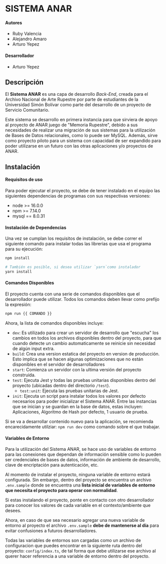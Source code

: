 # SISTEMA ANAR
#### Autores
- Ruby Valencia
- Alejandro Amaro
- Arturo Yepez

#### Desarrollador
- Arturo Yepez

## Descripción
El **Sistema ANAR** es una capa de desarrollo *Back-End*, creada para el Archivo Nacional de Arte Rupestre por parte de estudiantes de la Universidad Simón Bolívar como parte del desarrollo de un proyecto de Servicio Comunitario.

Este sistema se desarrollo en primera instancia para que sirviera de apoyo al proyecto de ANAR juego de "Memoria Rupestre", debido a sus necesidades de realizar una migración de sus sistemas para la utilización de Bases de Datos relacionales, como lo puede ser MySQL. Además, sirve como proyecto piloto para un sistema con capacidad de ser expandido para poder utilizarse en un futuro con las otras aplicaciones y/o proyectos de ANAR.

## Instalación

#### Requisitos de uso
Para poder ejecutar el proyecto, se debe de tener instalado en el equipo las siguientes dependencias de programas con sus respectivas versiones:
* node >= 16.0.0
* npm >= 7.14.0
* mysql == 8.0.31

#### Instalación de Dependencias
Una vez se cumplan los requisitos de instalación, se debe correr el siguiente comando para instalar todas las librerias que usa el programa para su ejecución:
```bash
npm install

# También es posible, si desea utilizar `yarn`como instalador
yarn install
```

#### Comandos Disponibles
El proyecto cuenta con una serie de comandos disponibles que el desarrollador puede utilizar. Todos los comandos deben llevar como prefijo la expresión:
```bash
npm run {{ COMANDO }}
```

Ahora, la lista de comandos disponibles incluye:

* `dev`: Es utilizado para crear un servidor de desarrollo que "escucha" los cambios en todos los archivos disponibles dentro del proyecto, para que cuando detecte un cambio automaticamente se reinicie sin necesidad de algún input extra.
* `build`: Crea una version estatica del proyecto en version de producción. Esto implica que se hacen algunas optimizaciones que no están disponibles en el servidor de desarrolladores
* `start`: Comienza un servidor con la ultima versión del proyecto construida.
* `test`: Ejecuta Jest y todas las pruebas unitarias disponibles dentro del proyecto (ubicadas dentro del directorio `/test`).
  * `test:unit`: Ejecuta las pruebas unitarias de Jest.
* `init`: Ejecuta un script para instalar todos los valores por defecto necesarios para poder inicializar el Sistema ANAR. Entre las instancias que se inician y se guardan en la base de datos, estas incluyen: Aplicaciones, Algoritmo de Hash por defecto, 1 usuario de prueba.

Si se va a desarrollar contenido nuevo para la aplicación, se recomienda encarecidamente utilziar: `npm run dev` como comando sobre el que trabajar.

#### Variables de Entorno
Para la utilización del Sistema ANAR, se hace uso de variables de entorno para las conexiones que dependan de información sensible como lo pueden ser credenciales de bases de datos, información de ambiente de desarrollo, clave de encriptación para autenticación, etc.

Al momento de instalar el proyecto, ninguna variable de entorno estará configurada. Sin embargo, dentro del proyecto se encuentra un archivo `.env.sample` donde se encuentra una **lista inicial de variables de entorno que necesita el proyecto para operar con normalidad**.

Si estas instalando el proyecto, ponte en contacto con otro desarrollador para conocer los valores de cada variable en el contexto/ambiente que desees.

Ahora, en caso de que sea necesario agregar una nueva variable de entorno al proyecto el archivo `.env.sample` **debe de mantenerse al día** para evitar confusiones a futuros desarrolladores.

Todas las variables de entornos son cargadas como un archivo de configuracion que puedes encontrar en la siguiente ruta dentro del proyecto: `config/index.ts`, de tal forma que debe utilizarse ese archivo al querer hacer referencia a una variable de entorno dentro del proyecto.
